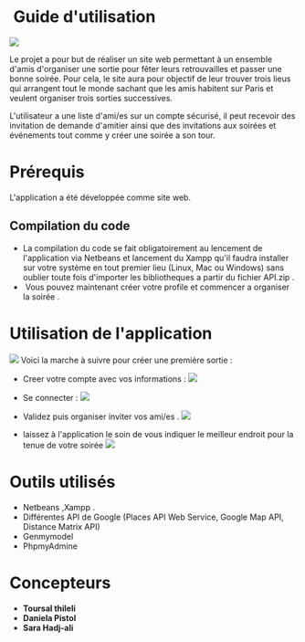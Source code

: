 #  Guide d'utilisation 

 <img src="https://github.com/danielapistol/TeamA-GLA/blob/master/images%20du%20site/Capture%20du%202018-05-22%2000:56:40.png"></img>

Le projet a pour but de réaliser un site web permettant à un ensemble d'amis d'organiser une sortie pour fêter leurs retrouvailles et passer une bonne soirée. Pour cela, le site aura pour objectif de leur trouver trois lieus qui arrangent tout le monde sachant que les amis habitent sur Paris et veulent organiser trois sorties successives.

L'utilisateur a une liste d'ami/es sur un compte sécurisé, il peut recevoir des invitation de demande d'amitier ainsi que des invitations aux soirées et événements tout comme y créer une soirée a son tour. 
  

# Prérequis

L'application a été développée comme site web.


## Compilation du code
* La compilation du code se fait obligatoirement au lencement de l'application via Netbeans et lancement du Xampp qu'il faudra installer sur votre système  en tout premier lieu (Linux, Mac ou Windows) sans oublier toute fois d'importer les bibliotheques a partir du fichier API.zip .
*  Vous pouvez maintenant créer  votre profile et commencer a organiser la soirée .

# Utilisation de l'application
 <img src="https://github.com/danielapistol/TeamA-GLA/blob/master/images%20du%20site/Capture.png"></img>
Voici la marche à suivre pour créer une première sortie :

* Creer votre compte avec vos informations :
 <img src="https://github.com/danielapistol/TeamA-GLA/blob/master/images%20du%20site/Capture%20du%202018-04-18%2000:02:29.png"></img>
* Se connecter :
<img src="https://github.com/danielapistol/TeamA-GLA/blob/master/images%20du%20site/Capture%20du%202018-04-18%2000:01:58.png"></img>

* Validez puis organiser inviter vos ami/es .
<img src ="https://github.com/danielapistol/TeamA-GLA/blob/master/images%20du%20site/Capture%20du%202018-04-18%2000:03:08.png"></img>

* laissez à l'application le soin de vous indiquer le meilleur endroit pour la tenue de votre soirée
<img src="https://github.com/danielapistol/TeamA-GLA/blob/master/images%20du%20site/31732006_2079161875697677_8463807366909919232_n.png"></img>
# Outils utilisés

* Netbeans ,Xampp .
* Différentes API de Google (Places API Web Service, Google Map API, Distance Matrix API)
* Genmymodel 
* PhpmyAdmine 

# Concepteurs 

* **Toursal thileli**
* **Daniela Pistol**
* **Sara Hadj-ali**
